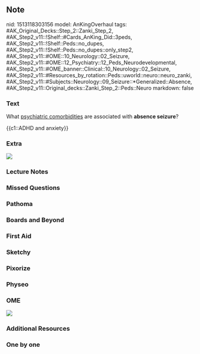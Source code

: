 ## Note
nid: 1513118303156
model: AnKingOverhaul
tags: #AK_Original_Decks::Step_2::Zanki_Step_2, #AK_Step2_v11::!Shelf::#Cards_AnKing_Did::3peds, #AK_Step2_v11::!Shelf::Peds::no_dupes, #AK_Step2_v11::!Shelf::Peds::no_dupes::only_step2, #AK_Step2_v11::#OME::10_Neurology::02_Seizure, #AK_Step2_v11::#OME::12_Psychiatry::12_Peds_Neurodevelopmental, #AK_Step2_v11::#OME_banner::Clinical::10_Neurology::02_Seizure, #AK_Step2_v11::#Resources_by_rotation::Peds::uworld::neuro::neuro_zanki, #AK_Step2_v11::#Subjects::Neurology::09_Seizure::*Generalized::Absence, #AK_Step2_v11::Original_decks::Zanki_Step_2::Peds::Neuro
markdown: false

### Text
What <u>psychiatric comorbidities</u> are associated with
<b>absence seizure</b>?
<div>
  {{c1::ADHD and anxiety}}
</div>

### Extra
<img src="absence.png">

### Lecture Notes


### Missed Questions


### Pathoma


### Boards and Beyond


### First Aid


### Sketchy


### Pixorize


### Physeo


### OME
<div class="ome-widget">
  <a href=
  "https://onlinemeded.org/spa/neurology/seizure/acquire?ref=anki"><img src="_OME_AnkiFlashcards_Lesson_2.png"></a>
</div>

### Additional Resources


### One by one

